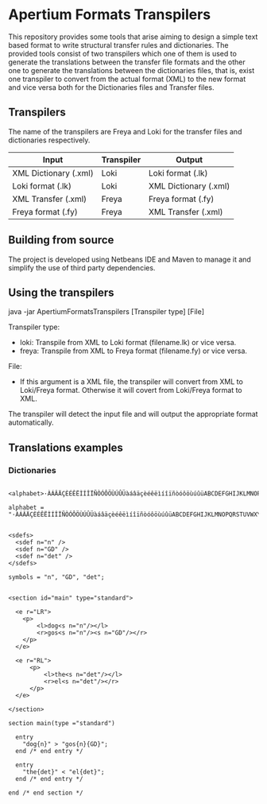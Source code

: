 # Apertium Formats Transpilers #

This repository provides some tools that arise aiming to design a simple text based format to write structural transfer rules and dictionaries. The provided tools consist of two transpilers which one of them is used to generate the translations between the transfer file formats and the other one to generate the translations between the dictionaries files, that is, exist one transpiler to convert from the actual format (XML) to the new format and vice versa both for  the Dictionaries files and Transfer files.

## Transpilers ##

The name of the transpilers are Freya and Loki for the transfer files and dictionaries respectively.

Input                 | Transpiler     | Output
--------------------- | -------------- | -------------
XML Dictionary (.xml) | Loki           | Loki format (.lk)
Loki format (.lk)     | Loki           | XML Dictionary (.xml)
XML Transfer (.xml)   | Freya          | Freya format (.fy)
Freya format (.fy)    | Freya          | XML Transfer (.xml)

## Building from source ##

The project is developed using Netbeans IDE and Maven to manage it and simplify the use of third party dependencies.

## Using the transpilers ##

java -jar ApertiumFormatsTranspilers [Transpiler type] [File]  

Transpiler type:
  + loki: Transpile from XML to Loki format (filename.lk) or vice versa.
  + freya: Transpile from XML to Freya format (filename.fy) or vice versa.

File:  
  + If this argument is a XML file, the transpiler will convert from XML to Loki/Freya format. Otherwise it will covert from Loki/Freya format to XML.

The transpiler will detect the input file and will output the appropriate format automatically.

## Translations examples ##

### Dictionaries ###


```

<alphabet>·ÀÁÂÄÇÈÉÊËÌÍÎÏÑÒÓÔÖÙÚÛÜàáâäçèéêëìíîïñòóôöùúûüABCDEFGHIJKLMNOPQRSTUVWXYZabcdefghijklmnopqrstuvwxyz</alphabet>

alphabet = "·ÀÁÂÄÇÈÉÊËÌÍÎÏÑÒÓÔÖÙÚÛÜàáâäçèéêëìíîïñòóôöùúûüABCDEFGHIJKLMNOPQRSTUVWXYZabcdefghijklmnopqrstuvwxyz";

```

```

<sdefs>
  <sdef n="n" />
  <sdef n="GD" />
  <sdef n="det" />
</sdefs>

symbols = "n", "GD", "det";

```

```

<section id="main" type="standard">

  <e r="LR">
    <p>
        <l>dog<s n="n"/></l>
        <r>gos<s n="n"/><s n="GD"/></r>
    </p>
  </e>

  <e r="RL">
      <p>
          <l>the<s n="det"/></l>
          <r>el<s n="det"/></r>
      </p>
  </e>

</section>

section main(type ="standard")

  entry
    "dog{n}" > "gos{n}{GD}";
  end /* end entry */

  entry
    "the{det}" < "el{det}";
  end /* end entry */

end /* end section */
```
